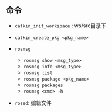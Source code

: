 ## 命令

- `catkin_init_workspace` :  ws/src目录下
- `catkin_create_pkg <pkg_name>`
- `rosmsg`
    - `rosmsg show <msg_type>`
    - `rosmsg info <msg_type>`
    - `rosmsg list`
    - `rosmsg package <pkg_name>`
    - `rosmsg packages`
    - `rosmsg <cmd> -h`

- `rosed`: 编辑文件
